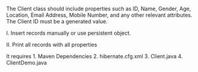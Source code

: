 The Client class should include properties such as ID, Name, Gender, Age, Location, Email Address, Mobile Number, and any other relevant attributes. The Client ID must be a generated value.

I. Insert records manually or use persistent object.

II. Print all records with all properties 

It requires 1. Maven Dependencies
            2. hibernate.cfg.xml
            3. Client.java
            4. ClientDemo.java


